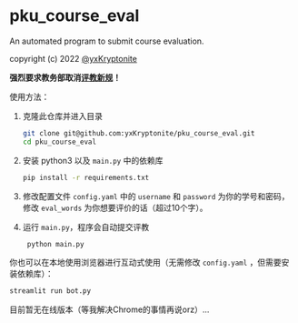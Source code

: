 # pku_course_eval
An automated program to submit course evaluation.

copyright (c) 2022 [@yxKryptonite](https://github.com/yxKryptonite)

**强烈要求教务部取消[评教新规](https://bbs.pku.edu.cn/v2/post-read.php?bid=438&threadid=18427237&page=5)！**

使用方法：
1. 克隆此仓库并进入目录
   ```bash
   git clone git@github.com:yxKryptonite/pku_course_eval.git
   cd pku_course_eval
   ```

2. 安装 python3 以及 `main.py` 中的依赖库
   ```bash
   pip install -r requirements.txt
   ```

3. 修改配置文件 `config.yaml` 中的 `username` 和 `password` 为你的学号和密码，修改 `eval_words` 为你想要评价的话（超过10个字）。

4. 运行 `main.py`，程序会自动提交评教
   ```bash
    python main.py
    ```

你也可以在本地使用浏览器进行互动式使用（无需修改 `config.yaml` ，但需要安装依赖库）：
```bash
streamlit run bot.py
```

目前暂无在线版本（等我解决Chrome的事情再说orz）...
